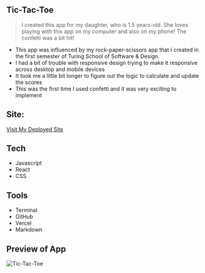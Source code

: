 ## Tic-Tac-Toe

> I created this app for my daughter, who is 1.5 years-old. She loves playing with this app on my computer and also on my phone! The confetti was a bit hit! 
- This app was influenced by my rock-paper-scissors app that I created in the first semester of Turing School of Software & Design. 
- I had a bit of trouble with responsive design trying to make it responsive across desktop and mobile devices
- It took me a little bit longer to figure out the logic to calculate and update the scores
- This was the first time I used confetti and it was very exciting to implement  

## Site:
[Visit My Deployed Site](https://tic-tac-toe-game-ngl.vercel.app/)

## Tech
- Javascript
- React
- CSS

## Tools
- Terminal 
- GitHub
- Vercel
- Markdown

## Preview of App 
![Tic-Tac-Toe](https://github.com/Nicolelam8891/tic_tac_toe_game_NGL/assets/132624450/dcb82713-a21d-4f38-a1f0-74506c18387f)
